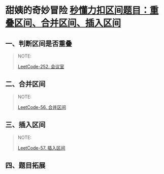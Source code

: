 # **甜姨的奇妙冒险** [秒懂力扣区间题目：重叠区间、合并区间、插入区间](https://mp.weixin.qq.com/s/ioUlNa4ZToCrun3qb4y4Ow)

## 一、判断区间是否重叠

> NOTE:
>
> [LeetCode-252. 会议室](https://leetcode.cn/problems/meeting-rooms/)





## 二、合并区间

> NOTE:
>
> [LeetCode-56. 合并区间](https://leetcode.cn/problems/merge-intervals/)
>
> 



## 三、插入区间

> NOTE:
>
> [LeetCode-57. 插入区间](https://leetcode.cn/problems/insert-interval/)
>
> 



## 四、题目拓展

